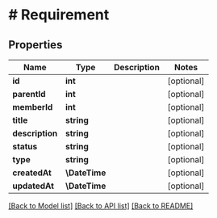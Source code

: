 # # Requirement

## Properties

Name | Type | Description | Notes
------------ | ------------- | ------------- | -------------
**id** | **int** |  | [optional]
**parentId** | **int** |  | [optional]
**memberId** | **int** |  | [optional]
**title** | **string** |  | [optional]
**description** | **string** |  | [optional]
**status** | **string** |  | [optional]
**type** | **string** |  | [optional]
**createdAt** | **\DateTime** |  | [optional]
**updatedAt** | **\DateTime** |  | [optional]

[[Back to Model list]](../../README.md#models) [[Back to API list]](../../README.md#endpoints) [[Back to README]](../../README.md)
